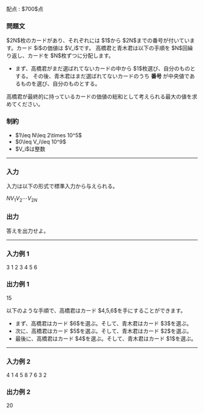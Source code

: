 
<div>

<span>

<span>

<p>
配点 : $700$点
</p>

<div>

<section>

### **問題文**

<p>
$2N$枚のカードがあり、それぞれには $1$から $2N$までの番号が付いています。カード $i$の価値は $V_i$です。
高橋君と青木君は以下の手順を $N$回繰り返し、カードを $N$枚ずつに分配します。
</p>

<ul>

<li>
まず、高橋君がまだ選ばれてないカードの中から $1$枚選び、自分のものとする。
  その後、青木君はまだ選ばれてないカードのうち
<strong>
番号 
</strong>
が中央値であるものを選び、自分のものとする。
</li>

</ul>

<p>
高橋君が最終的に持っているカードの価値の総和として考えられる最大の値を求めてください。
</p>

</section>

</div>

<div>

<section>

### **制約**

<ul>

<li>
$1\leq N\leq 2\times 10^5$
</li>

<li>
$0\leq V_i\leq 10^9$
</li>

<li>
$V_i$は整数
</li>

</ul>

</section>

</div>

---

<div>

<div>

<section>

### **入力**

<p>
入力は以下の形式で標準入力から与えられる。
</p>

<div>

$N$$V_1$$V_2$$\cdots$$V_{2N}$
</div>

</section>

</div>

<div>

<section>

### **出力**

<p>
答えを出力せよ。
</p>

</section>

</div>

</div>

---

<div>

<section>

### **入力例 1**

<div>

3
1 2 3 4 5 6

</div>

</section>

</div>

<div>

<section>

### **出力例 1**

<div>

15

</div>

<p>
以下のような手順で、高橋君はカード $4,5,6$を手にすることができます。
</p>

<ul>

<li>
まず、高橋君はカード $6$を選ぶ。そして、青木君はカード $3$を選ぶ。
</li>

<li>
次に、高橋君はカード $5$を選ぶ。そして、青木君はカード $2$を選ぶ。
</li>

<li>
最後に、高橋君はカード $4$を選ぶ。そして、青木君はカード $1$を選ぶ。
</li>

</ul>

</section>

</div>

---

<div>

<section>

### **入力例 2**

<div>

4
1 4 5 8 7 6 3 2

</div>

</section>

</div>

<div>

<section>

### **出力例 2**

<div>

20

</div>

</section>

</div>

</span>

</span>

</div>
